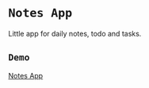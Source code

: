 # `Notes App`

Little app for daily notes, todo and tasks.

## `Demo`

[Notes App](https://rampo-notes.netlify.app)
